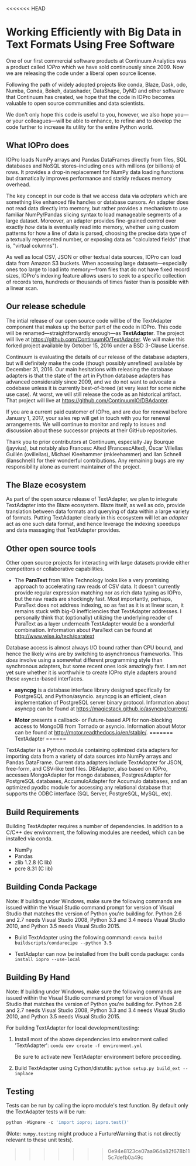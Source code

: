 <<<<<<< HEAD
# Working Efficiently with Big Data in Text Formats Using Free Software

One of our first commercial software products at Continuum Analytics was a product called *IOPro* which we have sold continuously since 2009. Now we are releasing the code under a liberal open source license. 

Following the path of widely adopted projects like conda, Blaze, Dask, odo, Numba, Conda, Bokeh, datashader, DataShape, DyND and other software that Continuum has created, we hope that the code in IOPro becomes valuable to open source communities and data scientists.  

We don't only hope this code is useful to you, however, we also hope you—or your colleagues—will be able to enhance, to refine and to develop the code further to increase its utility for the entire Python world.

## What IOPro does

IOPro loads NumPy arrays and Pandas DataFrames directly from files, SQL databases and NoSQL stores–including ones with millions (or billions) of rows. It provides a drop-in replacement for NumPy data loading functions but dramatically improves performance and starkly reduces memory overhead.

The key concept in our code is that we access data via *adapters* which are something like enhanced file handles or database cursors.  An adapter does not read data directly into memory, but rather provides a mechanism to use familiar NumPy/Pandas slicing syntax to load manageable segments of a large dataset.  Moreover, an adapter provides fine-grained control over exactly *how* data is eventually read into memory, whether using custom patterns for how a line of data is parsed, choosing the precise data type of a textually represented number, or exposing data as "calculated fields" (that is,  "virtual columns").

As well as local CSV, JSON or other textual data sources, IOPro can load data from Amazon S3 buckets.  When accessing large datasets—especially ones too large to load into memory—from files that do not have fixed record sizes, IOPro's indexing feature allows users to seek to a specific collection of records tens, hundreds or thousands of times faster than is possible with a linear scan.

## Our release schedule

The intial release of our open source code will be of the TextAdapter component that makes up the better part of the code in IOPro.  This code will be renamed—straightforwardly enough—as **TextAdapter**. The project will live at https://github.com/ContinuumIO/TextAdapter.  We will make this forked project available by October 15, 2016 under a BSD 3-Clause License. 

Continuum is evaluating the details of our release of the database adapters, but will definitely make the code (though possibly unrefined) available by December 31, 2016.  Our main hesitations with releasing the database adapters is that the state of the art in Python database adapters has advanced considerably since 2009, and we do not want to advocate a codebase unless it is currently best-of-breed (at very least for some niche use case).  At worst, we will still release the code as an historical artifact.  That project will live at https://github.com/ContinuumIO/DBAdapter.

If you are a current paid customer of IOPro, and are due for renewal before January 1, 2017, your sales rep will get in touch with you for renewal arrangements. We will continue to monitor and reply to issues and discussion about these successor projects at their GitHub repositories.

Thank you to prior contributors at Continuum, especially Jay Bourque (jayvius), but notably also Francesc Alted (FrancescAlted), Óscar Villellas Guillén (ovillellas), Michael Kleehammer (mkleehammer) and Ilan Schnell (ilanschnell) for their wonderful contributions.  Any remaining bugs are my responsibility alone as current maintainer of the project.

## The Blaze ecosystem

As part of the open source release of TextAdapter, we plan to integrate TextAdapter into the Blaze ecosystem.  Blaze itself, as well as odo, provide translation between data formats and querying of data within a large variety of formats.  Putting TextAdapter clearly in this ecosystem will let an *adapter* act as one such data format, and hence leverage the indexing speedups and data massaging that TextAdapter provides.

## Other open source tools

Other open source projects for interacting with large datasets provide either competitors or collaborative capabilities.  

* The **ParaText** from Wise Technology looks like a very promising approach to accelerating raw reads of CSV data.  It doesn't currently provide regular expression matching nor as rich data typing as IOPro, but the raw reads are shockingly fast. Most importantly, perhaps, ParaText does not address indexing, so as fast as it is at linear scan, it remains stuck with big-O inefficiencies that TextAdapter addresses.  I personally think that (optionally) utilizing the underlying reader of ParaText as a layer underneath TextAdapter would be a wonderful combination.  Information about ParaText can be found at http://www.wise.io/tech/paratext

Database access is almost always I/O bound rather than CPU bound, and hence the likely wins are by switching to asynchronous frameworks.  This *does* involve using a somewhat different programming style than synchronous adapters, but some recent ones look amazingly fast.  I am not yet sure whether it is worthwhile to create IOPro style adapters around these `asyncio`-based interfaces.

* **asyncpg** is a database interface library designed specifically for PostgreSQL and Python/asyncio. asyncpg is an efficient, clean implementation of PostgreSQL server binary protocol.  Information about asyncpg can be found at https://magicstack.github.io/asyncpg/current/.

* **Motor** presents a callback- or Future-based API for non-blocking access to MongoDB from Tornado or asyncio.  Information about Motor can be found at http://motor.readthedocs.io/en/stable/.
=======
TextAdapter
======

TextAdapter is a Python module containing optimized data adapters for
importing data from a variety of data sources into NumPy arrays and Pandas
DataFrame.  Current data adapters include TextAdapter for JSON, free-form,
and CSV-like text files.  DBAdapter, also based on IOPro, accesses
MongoAdapter for mongo databases, PostgresAdapter for PostgreSQL databases,
AccumuloAdapter for Accumulo databases, and an optimized pyodbc module for
accessing any relational database that supports the ODBC interface (SQL
Server, PostgreSQL, MySQL, etc).

Build Requirements
------------------

Building TextAdapter requires a number of dependencies. In addition to a
C/C++ dev environment, the following modules are needed, which can be
installed via conda.

* NumPy
* Pandas
* zlib 1.2.8 (C lib)
* pcre 8.31 (C lib)

Building Conda Package
----------------------

Note: If building under Windows, make sure the following commands are issued
within the Visual Studio command prompt for version of Visual Studio that
matches the version of Python you're building for.  Python 2.6 and 2.7 needs
Visual Studio 2008, Python 3.3 and 3.4 needs Visual Studio 2010, and Python
3.5 needs Visual Studio 2015.

* Build TextAdapter using the following command:
  `conda build buildscripts/condarecipe --python 3.5`

* TextAdapter can now be installed from the built conda package:
  `conda install iopro --use-local`

Building By Hand
----------------

Note: If building under Windows, make sure the following commands are issued
within the Visual Studio command prompt for version of Visual Studio that
matches the version of Python you're building for.  Python 2.6 and 2.7 needs
Visual Studio 2008, Python 3.3 and 3.4 needs Visual Studio 2010, and Python
3.5 needs Visual Studio 2015.

For building TextAdapter for local development/testing:

1. Install most of the above dependencies into environment called
   'TextAdapter': `conda env create -f environment.yml`

   Be sure to activate new TextAdapter environment before proceeding.


2. Build TextAdapter using Cython/distutils:
   `python setup.py build_ext --inplace`

Testing
-------

Tests can be run by calling the iopro module's test function.  By default
only the TextAdapter tests will be run:

```python
python -Wignore -c 'import iopro; iopro.test()'
```

(Note: `numpy.testing` might produce a FurtureWarning that is not directly
relevant to these unit tests).

>>>>>>> 0e94e8123ce07aa964a82f678b115c7defb0a49c
